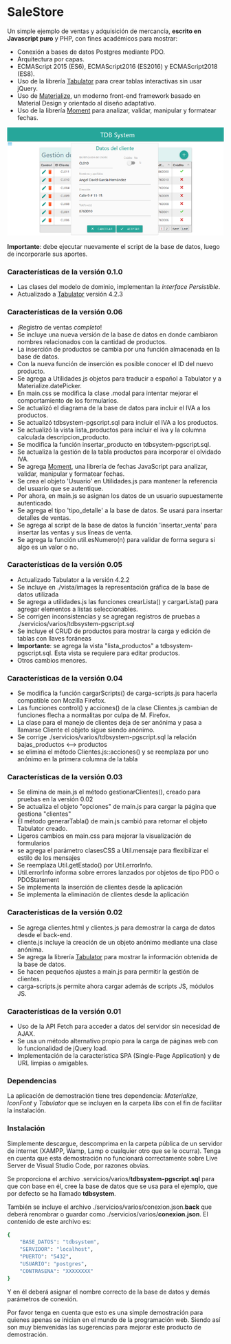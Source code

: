 # SaleStore

Un simple ejemplo de ventas y adquisición de mercancía, **escrito en Javascript puro** y PHP, con fines académicos para mostrar:

  - Conexión a bases de datos Postgres mediante PDO.
  - Arquitectura por capas.
  - ECMAScript 2015 (ES6), ECMAScript2016 (ES2016) y ECMAScript2018 (ES8).
  - Uso de la librería [Tabulator] para crear tablas interactivas sin usar jQuery.
  - Uso de [Materialize], un moderno front-end framework basado en Material Design y orientado al diseño adaptativo.
  - Uso de la librería [Moment] para analizar, validar, manipular y formatear fechas.

![Screenshot](screenshot.png)

**Importante**: debe ejecutar nuevamente el script de la base de datos, luego de incorporarle sus aportes. 

### Características de la versión 0.1.0
  - Las clases del modelo de dominio, implementan la _interface Persistible_.
  - Actualizado a [Tabulator] versión 4.2.3

### Características de la versión 0.06
  - ¡Registro de ventas _completo_!
  - Se incluye una nueva versión de la base de datos en donde cambiaron nombres relacionados con la cantidad de productos.
  - La inserción de productos se cambia por una función almacenada en la base de datos.
  - Con la nueva función de inserción es posible conocer el ID  del nuevo producto.
  - Se agrega a Utilidades.js objetos para traducir a español a Tabulator y a Materialize.datePicker.
  - En main.css se modifica la clase .modal para intentar mejorar el comportamiento de los formularios.
  - Se actualizó el diagrama de la base de datos para incluir el IVA a los productos.
  - Se actualizó tdbsystem-pgscript.sql para incluir el IVA a los productos.
  - Se actualizó la vista lista_productos para incluir el iva y la columna calculada descripcion_producto.
  - Se modifica la función insertar_producto en tdbsystem-pgscript.sql.
  - Se actualiza la gestión de la tabla productos para incorporar el olvidado IVA.
  - Se agrega [Moment], una librería de fechas JavaScript para analizar, validar, manipular y formatear fechas.
  - Se crea el objeto 'Usuario' en Utilidades.js para mantener la referencia del usuario que se autentique.
  - Por ahora, en main.js se asignan los datos de un usuario supuestamente autenticado.
  - Se agrega el tipo 'tipo_detalle' a la base de datos. Se usará para insertar detalles de ventas.
  - Se agrega al script de la base de datos la función 'insertar_venta' para insertar las ventas y sus líneas de venta.
  - Se agrega la función util.esNumero(n) para validar de forma segura si algo es un valor o no.

### Características de la versión 0.05
  - Actualizado Tabulator a la versión 4.2.2
  - Se incluye en ./vista/images la representación gráfica de la base de datos utilizada
  - Se agrega a utilidades.js las funciones crearLista() y cargarLista() para agregar elementos a listas seleccionables.
  - Se corrigen inconsistencias y se agregan registros de pruebas a ./servicios/varios/tdbsystem-pgscript.sql 
  - Se incluye el CRUD de productos para mostrar la carga y edición de tablas con llaves foráneas
  - **Importante**: se agrega la vista "lista_productos" a tdbsystem-pgscript.sql. Esta vista se requiere para editar productos.
  - Otros cambios menores.

### Características de la versión 0.04
  - Se modifica la función cargarScripts() de carga-scripts.js para hacerla compatible con Mozilla Firefox.
  - Las funciones control() y acciones() de la clase Clientes.js cambian de funciones flecha a normalitas por culpa de M. Firefox.
  - La clase para el manejo de clientes deja de ser anónima y pasa a llamarse Cliente el objeto sigue siendo anónimo.
  - Se corrige ./servicios/varios/tdbsystem-pgscript.sql la relación bajas_productos <--> productos
  - se elimina el método Clientes.js::acciones() y se reemplaza por uno anónimo en la primera columna de la tabla

### Características de la versión 0.03
  - Se elimina de main.js el método gestionarClientes(), creado para pruebas en la versión 0.02
  - Se actualiza el objeto "opciones" de main.js para cargar la página que gestiona "clientes"
  - El método generarTabla() de main.js cambió para retornar el objeto Tabulator creado.
  - Ligeros cambios en main.css para mejorar la visualización de formularios
  - se agrega el parámetro clasesCSS a Util.mensaje para flexibilizar el estilo de los mensajes
  - Se reemplaza Util.getEstado() por Util.errorInfo. 
  - Util.errorInfo informa sobre errores lanzados por objetos de tipo PDO o PDOStatement
  - Se implementa la inserción de clientes desde la aplicación
  - Se implementa la eliminación de clientes desde la aplicación

### Características de la versión 0.02

  - Se agrega clientes.html y clientes.js para demostrar la carga de datos desde el back-end.
  - cliente.js incluye la creación de un objeto anónimo mediante una clase anónima.
  - Se agrega la librería [Tabulator] para mostrar la información obtenida de la base de datos.
  - Se hacen pequeños ajustes a main.js para permitir la gestión de clientes.
  - carga-scripts.js permite ahora cargar además de scripts JS, módulos JS.

### Características de la versión 0.01

  - Uso de la API Fetch para acceder a datos del servidor sin necesidad de AJAX.
  - Se usa un método alternativo propio para la carga de páginas web con lo funcionalidad de jQuery load.
  - Implementación de la característica SPA (Single-Page Application) y de URL limpias o amigables.

### Dependencias

La aplicación de demostración tiene tres dependencia: *Materialize*, *IconFont* y *Tabulator* que se incluyen en la carpeta *libs* con el fin de facilitar la instalación.

### Instalación

Simplemente descargue, descomprima en la carpeta pública de un servidor de internet (XAMPP, Wamp, Lamp o cualquier otro que se le ocurra). Tenga en cuenta que esta demostración no funcionará correctamente sobre Live Server de Visual Studio Code, por razones obvias.

Se proporciona el archivo .servicios/varios/**tdbsystem-pgscript.sql** para que con base en él, cree la base de datos que se usa para el ejemplo, que por defecto se ha llamado **tdbsystem**.

También se incluye el archivo ./servicios/varios/conexion.json.**back** que deberá renombrar o guardar  como ./servicios/varios/**conexion.json**. El contenido de este archivo es:

```sh
{
    "BASE_DATOS": "tdbsystem",
    "SERVIDOR": "localhost",
    "PUERTO": "5432",
    "USUARIO": "postgres",
    "CONTRASENA": "XXXXXXXX"
}
```

Y en él deberá asignar el nombre correcto de la base de datos y demás parámetros de conexión.

Por favor tenga en cuenta que esto es una simple demostración para quienes apenas se inician en el mundo de la programación web. Siendo así son muy bienvenidas las sugerencias para mejorar este producto de demostración.

[Tabulator]: <http://tabulator.info/>
[Materialize]: <https://materializecss.com/>
[Moment]: <https://momentjs.com/>